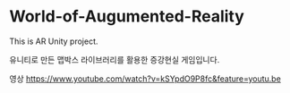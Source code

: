 # World-of-Augumented-Reality
This is AR Unity project.


유니티로 만든 맵박스 라이브러리를 활용한 증강현실 게임입니다. 

영상
https://www.youtube.com/watch?v=kSYpdO9P8fc&feature=youtu.be
